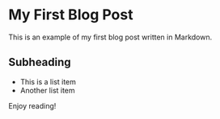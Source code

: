 # My First Blog Post

This is an example of my first blog post written in Markdown.

## Subheading

- This is a list item
- Another list item

Enjoy reading!
